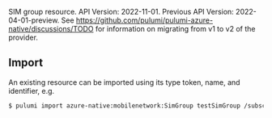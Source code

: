 SIM group resource.
API Version: 2022-11-01.
Previous API Version: 2022-04-01-preview. See https://github.com/pulumi/pulumi-azure-native/discussions/TODO for information on migrating from v1 to v2 of the provider.
## Import

An existing resource can be imported using its type token, name, and identifier, e.g.

```sh
$ pulumi import azure-native:mobilenetwork:SimGroup testSimGroup /subscriptions/subid/resourceGroups/rg1/providers/Microsoft.MobileNetwork/simGroups/testSimGroup 
```
